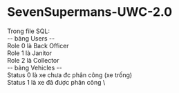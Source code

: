 # SevenSupermans-UWC-2.0
Trong file SQL: \
-- bảng Users -- \
Role 0 là Back Officer \
Role 1 là Janitor \
Role 2 là Collector \
-- bảng Vehicles --  \
Status 0 là xe chưa đc phân công (xe trống) \
Status 1 là xe đã được phân công \
